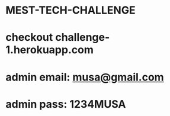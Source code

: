 # MEST-TECH-CHALLENGE
# checkout challenge-1.herokuapp.com
# admin email: musa@gmail.com
# admin pass: 1234MUSA